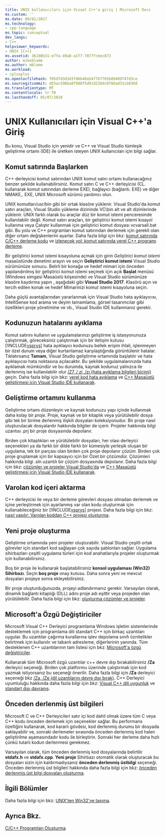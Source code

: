 ```yaml
---
title: UNIX kullanıcıları için Visual C++'a giriş | Microsoft Docs
ms.custom: ''
ms.date: 09/01/2017
ms.technology:
- cpp-language
ms.topic: conceptual
dev_langs:
- C++
helpviewer_keywords:
- UNIX [C++]
ms.assetid: 36108b31-e7fa-49a8-a1f7-7077fcbec873
author: mikeblome
ms.author: mblome
ms.workload:
- cplusplus
ms.openlocfilehash: f05d7d3d3d3fd6b40a5477b7765b89409747d3ce
ms.sourcegitcommit: d55ac596ba8f908f5d91d228dc070dad31cb8360
ms.translationtype: MT
ms.contentlocale: tr-TR
ms.lasthandoff: 05/07/2018
---
```

# <a name="introduction-to-visual-c-for-unix-users"></a>UNIX Kullanıcıları için Visual C++'a Giriş

Bu konu, Visual Studio için yenidir ve C++ ve Visual Studio tümleşik geliştirme ortamı (IDE) ile üretken isteyen UNIX kullanıcıları için bilgi sağlar.
  
## <a name="getting-started-on-the-command-line"></a>Komut satırında Başlarken  

C++ derleyicisi komut satırından UNIX komut satırı ortamı kullanacağınız benzer şekilde kullanabilirsiniz. Komut satırı C ve C++ derleyicisi (CL. kullanarak komut satırından derleme EXE), bağlayıcı (bağlantı. EXE) ve diğer NMAKE,. EXE, UNIX Microsoft sürümü yardımcı olun.  
  
UNIX komutları/usr/bin gibi bir ortak klasöre yüklenir. Visual Studio'da komut satırı araçları, Visual Studio yükleme dizininde VC\bin alt ve alt dizinlerinde yüklenir. UNIX farklı olarak bu araçlar düz bir komut istemi penceresinde kullanılabilir değil. Komut satırı araçları, bir geliştirici komut istemi kısayol kullanma veya Çalıştır kullanmak için geliştirici komut dosyası vcvarsall.bat gibi. Bu yolu ve C++ programları komut satırından derlemek için gerekli olan diğer ortam değişkenlerini ayarlar. Daha fazla bilgi için bkz: [komut satırında C/C++ derleme kodu](../build/building-on-the-command-line.md) ve [izlenecek yol: komut satırında yerel C++ programı derleme](../build/walkthrough-compiling-a-native-cpp-program-on-the-command-line.md).  
  
Bir geliştirici komut istemi kısayoluna açmak için girin *Geliştirici komut istemi* masaüstünde denetimi arayın ve seçin **Geliştirici komut istemi** Visual Studio sürümünüze sonucu. Belirli bir konağa ve hedef mimari için önceden yapılandırılmış bir geliştirici komut istemi seçmek için açık **Başlat** menüsü (Windows simgesi Masaüstü köşesinde) ve Visual Studio sürümünüze klasöre kaydırma yapın , aşağıdaki gibi **Visual Studio 2017**. Klasörü açın ve tercih edilen konak ve hedef Mimarinizi komut istemi kısayoluna seçin.
  
Daha güçlü avantajlarından yararlanmak için Visual Studio hata ayıklayıcısı, IntelliSense kod arama ve deyim tamamlama, görsel tasarımcılar gibi özellikleri proje yönetimine ve vb., Visual Studio IDE kullanmanız gerekir.  
  
## <a name="debugging-your-code"></a>Kodunuzun hatalarını ayıklama  

Komut satırını kullanın ve uygulamalarınızı geliştirme iş istasyonunuza çalıştırmak, göreceksiniz çalıştırmak için bir iletişim kutusu [!INCLUDE[vsprvs](../assembler/masm/includes/vsprvs_md.md)] hata ayıklayıcı kodunuzu bellek erişim ihlali, işlenmeyen bir özel durum veya diğer kurtarılamaz karşılaştığında görüntülenir hatalar. Tıklatırsanız **Tamam**, Visual Studio geliştirme ortamında başlatılır ve hata ayıklayıcısı hata noktasına açılacaktır. Bu şekilde uygulamalarınızda hata ayıklamak mümkündür ve bu durumda, kaynak kodunuz yalnızca ile derlenmiş ise kullanılabilir olur [/Z7, / zi, /zı (hata ayıklama bilgileri biçimi)](../build/reference/z7-zi-zi-debug-information-format.md) geçin. Daha fazla bilgi için bkz: [yerel kod hata ayıklama](/visualstudio/debugger/debugging-native-code) ve [C++ Masaüstü geliştirmesi için Visual Studio IDE kullanarak](../ide/using-the-visual-studio-ide-for-cpp-desktop-development.md).  
  
## <a name="using-the-development-environment"></a>Geliştirme ortamını kullanma  

Geliştirme ortamı düzenleyin ve kaynak kodunuzu yapı içinde kullanmak daha kolay bir *proje*. Proje, kaynak ve bir kitaplık veya yürütülebilir dosya gibi tek bir birime derlenmiş ilişkili dosyaları koleksiyonudur. Bir proje nasıl oluşturulacak dosyalardır hakkında bilgiler de içerir. Projeler hakkında bilgi uzantısı .prj bir proje dosyasında depolanır.  
  
Birden çok kitaplıkları ve yürütülebilir dosyaları, her olası derleyici seçenekleri ya da farklı bir dilde farklı bir kümesiyle yerleşik oluşan bir uygulama, tek bir parçası olan birden çok proje depolanır *çözüm*. Birden çok proje gruplamak için bir kapsayıcı için bir Özet bir çözümdür. Çözümleri hakkında bilgi .sln uzantılı bir çözüm dosyasında depolanır. Daha fazla bilgi için bkz: [çözümler ve projeler Visual Studio'da](/visualstudio/ide/solutions-and-projects-in-visual-studio) ve [C++ Masaüstü geliştirmesi için Visual Studio IDE kullanarak](../ide/using-the-visual-studio-ide-for-cpp-desktop-development.md).  
  
## <a name="importing-your-existing-code"></a>Varolan kod içeri aktarma 
 
C++ derleyicisi ile veya bir derleme görevleri dosyası olmadan derlemek ve içine yerleştirmek için ayarlanmış var olan kodu oluşturmak için kullanabileceğiniz bir [!INCLUDE[vsprvs](../assembler/masm/includes/vsprvs_md.md)] projesi. Daha fazla bilgi için bkz: [nasıl yapılır: Varolan koddan C++ projesi oluşturma](../ide/how-to-create-a-cpp-project-from-existing-code.md).  
  
## <a name="creating-a-new-project"></a>Yeni proje oluşturma  

Geliştirme ortamında yeni projeler oluşturabilir. Visual Studio çeşitli ortak görevler için standart kod sağlayan çok sayıda şablonları sağlar. Uygulama sihirbazları çeşitli uygulama türleri için kod anahatlarıyla projeler oluşturmak için kullanabilirsiniz.  
  
Boş bir proje ile kullanarak başlatabilirsiniz **konsol uygulaması (Win32) Sihirbazı**. Seçin **boş proje** onay kutusu. Daha sonra yeni ve mevcut dosyaları projeye sonra ekleyebilirsiniz.  
  
Bir proje oluşturduğunuzda, projeyi adlandırmanız gerekir. Varsayılan olarak, dinamik bağlantı kitaplığı (DLL) adını proje adı eşittir veya projeden olan yürütülebilir. Daha fazla bilgi için bkz: [oluşturma çözümler ve projeler](/visualstudio/ide/creating-solutions-and-projects).  
  
## <a name="microsoft-specific-modifiers"></a>Microsoft'a Özgü Değiştiriciler  

Microsoft Visual C++ Derleyici programlama Windows işletim sistemlerinde desteklemek için programlama dili standart C++ için birkaç uzantıları uygular. Bu uzantılar çağırma kurallarına işlev depolama sınıfı öznitelikler belirtmek için kullanılır ve tabanlı adresleme, diğerlerinin yanında. Tüm desteklenen C++ uzantılarının tam listesi için bkz: [Microsoft'a özgü değiştiriciler](../cpp/microsoft-specific-modifiers.md).  
  
Kullanarak tüm Microsoft özgü uzantılar c++ devre dışı bırakabilirsiniz **/Za** derleyici seçeneği. Birden çok platformu üzerinde çalıştırmak için kod yazmak istiyorsanız bu seçeneği önerilir. Daha fazla bilgi için **/Za** derleyici seçeneği bkz [/Za, /Ze (dil uzantılarını devre dışı bırak)](../build/reference/za-ze-disable-language-extensions.md). C++ Derleyici uyumluluğu hakkında daha fazla bilgi için bkz: [Visual C++ dili uygunluk](../visual-cpp-language-conformance.md) ve [standart dışı davranış](../cpp/nonstandard-behavior.md).  
  
## <a name="precompiled-headers"></a>Önceden derlenmiş üst bilgileri  

Microsoft C ve C++ Derleyicileri satır içi kod dahil olmak üzere tüm C veya C++ kodu önceden derlemek için seçenekler sağlar. Bu performans özelliğini kullanarak, kod kararlı gövdesi, kod derlenmiş durumu bir dosyada saklayabilir ve, sonraki derlemeler sırasında önceden derlenmiş kod halen geliştirilme aşamasındadır kodu ile birleştirin. Sonraki her derleme daha hızlı çünkü tutarlı kodun derlenmesi gerekmez.  
  
Varsayılan olarak, tüm önceden derlenmiş kod dosyalarında belirtilir **stdafx.h** ve **stdafx.cpp**. **Yeni proje** Sihirbazı otomatik olarak oluşturacak bu dosyaları sizin için kaldırmadıysanız **önceden derlenmiş üstbilgi** seçeneği. Önceden derlenmiş üst bilgileri hakkında daha fazla bilgi için bkz: [önceden derlenmiş üst bilgi dosyaları oluşturma](../build/reference/creating-precompiled-header-files.md).  
  
## <a name="related-sections"></a>İlgili Bölümler  

Daha fazla bilgi için bkz: [UNIX'ten Win32'ye taşıma](../porting/porting-from-unix-to-win32.md).  
  
## <a name="see-also"></a>Ayrıca Bkz.  

[C/C++ Programları Oluşturma](../build/building-c-cpp-programs.md)